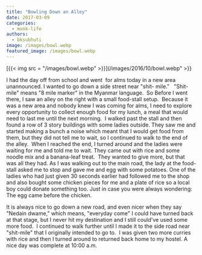 ```yaml
---
title: "Bowling Down an Alley"
date: 2017-03-09
categories: 
  - monk-life
authors: 
  - bksubhuti
image: /images/bowl.webp
featured_image: /images/bowl.webp
---
```


[{{< img src = "/images/bowl.webp" >}}](/images/2016/10/bowl.webp" >}}

I had the day off from school and went  for alms today in a new area unannounced. I wanted to go down a side street near "shit- mile."   "Shit-mile" means "8 mile marker" in the Myanmar language.  So Before I went there, I saw an alley on the right with a small food-stall setup.  Because it was a new area and nobody knew I was coming for alms, I need to explore every opportunity to collect enough food for my lunch, a meal that would need to last me until the next morning.  I walked past the stall and then found a row of 3 story buildings with some ladies outside. They saw me and started making a bunch a noise which meant that I would get food from them, but they did not tell me to wait, so I continued to walk to the end of the alley.  When I reached the end, I turned around and the ladies were waiting for me and told me to wait. They came out with rice and some noodle mix and a banana-leaf treat.  They wanted to give more, but that was all they had. As I was walking out to the main road, the lady at the food-stall asked me to stop and gave me and egg with some potatoes. One of the ladies who had just given 30 seconds earlier had followed me to the shop and also bought some chicken pieces for me and a plate of rice so a local boy could donate something too. Just in case you were always wondering: The egg came before the chicken.

It is always nice to go down a new road, and even nicer when they say "Nedain dwame," which means, "everyday come" I could have turned back at that stage, but I never hit my destination and I still could've used some more food.  I continued to walk further until I made it to the side road near "shit-mile" that I originally intended to go to.  I was given two more curries with rice and then I turned around to returned back home to my hostel. A nice day was complete at 10:00 a.m.
